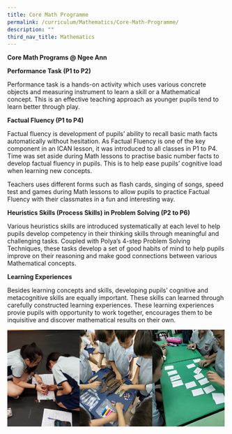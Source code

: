 ```yaml
---
title: Core Math Programme
permalink: /curriculum/Mathematics/Core-Math-Programme/
description: ""
third_nav_title: Mathematics
---
```

**Core Math Programs @ Ngee Ann**

  

**Performance Task (P1 to P2)**

Performance task is a hands-on activity which uses various concrete objects and measuring instrument to learn a skill or a Mathematical concept. This is an effective teaching approach as younger pupils tend to learn better through play.

  

**Factual Fluency (P1 to P4)**

Factual fluency is development of pupils’ ability to recall basic math facts automatically without hesitation. As Factual Fluency is one of the key component in an ICAN lesson, it was introduced to all classes in P1 to P4. Time was set aside during Math lessons to practise basic number facts to develop factual fluency in pupils. This is to help ease pupils’ cognitive load when learning new concepts.

  

Teachers uses different forms such as flash cards, singing of songs, speed test and games during Math lessons to allow pupils to practice Factual Fluency with their classmates in a fun and interesting way.

  

**Heuristics Skills (Process Skills) in Problem Solving (P2 to P6)**

Various heuristics skills are introduced systematically at each level to help pupils develop competency in their thinking skills through meaningful and challenging tasks. Coupled with Polya’s 4-step Problem Solving Techniques, these tasks develop a set of good habits of mind to help pupils improve on their reasoning and make good connections between various Mathematical concepts.

  

  

**Learning Experiences**

Besides learning concepts and skills, developing pupils’ cognitive and metacognitive skills are equally important. These skills can learned through carefully constructed learning experiences. These learning experiences provie pupils with opportunity to work together, encourages them to be inquisitive and discover mathematical results on their own.

<img src="/images/Math%20Learning%20Experience-1.jpg" 
     style="width:33%;float:left">
<img src="/images/Math%20Learning%20Experience-2.jpg" 
     style="width:33%;float:left">
<img src="/images/Math%20Learning%20Experience-3.jpg" 
     style="width:33%">